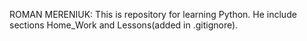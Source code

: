 ROMAN MERENIUK:
This is repository for learning Python.
He include sections Home_Work and Lessons(added in .gitignore).